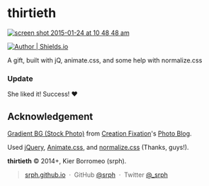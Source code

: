 # thirtieth

[![screen shot 2015-01-24 at 10 48 48 am](https://cloud.githubusercontent.com/assets/5093058/5885886/bfb299fe-a3b6-11e4-80db-027fee41659a.png)](https://srph.github.io/thirtieth)

[![Author | Shields.io](http://img.shields.io/badge/author-%40srph-blue.svg?style=flat-square)](http://twitter.com/_srph)

A gift, built with jQ, animate.css, and some help with normalize.css

### Update

She liked it! Success! :heart:

## Acknowledgement

[Gradient BG (Stock Photo)](http://photoblog.creationfixation.com/) from [Creation Fixation](http://creationfixation.com/)'s [Photo Blog](http://photoblog.creationfixation.com/).

Used [jQuery](github.com/jquery/jquery), [Animate.css](https://github.com/daneden/animate.css), and [normalize.css](http://necolas.github.io/normalize.css/) (Thanks, guys!).

**thirtieth** © 2014+, Kier Borromeo (srph).

> [srph.github.io](http://srph.github.io) &nbsp;&middot;&nbsp;
> GitHub [@srph](https://github.com/srph) &nbsp;&middot;&nbsp;
> Twitter [@_srph](https://twitter.com/_srph)
